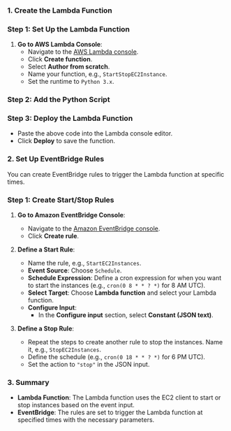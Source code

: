 ### **1. Create the Lambda Function**

### **Step 1: Set Up the Lambda Function**

1. **Go to AWS Lambda Console**:
    - Navigate to the [AWS Lambda console](https://console.aws.amazon.com/lambda/).
    - Click **Create function**.
    - Select **Author from scratch**.
    - Name your function, e.g., `StartStopEC2Instance`.
    - Set the runtime to `Python 3.x`.

### **Step 2: Add the Python Script**

### **Step 3: Deploy the Lambda Function**

- Paste the above code into the Lambda console editor.
- Click **Deploy** to save the function.

### **2. Set Up EventBridge Rules**

You can create EventBridge rules to trigger the Lambda function at specific times.

### **Step 1: Create Start/Stop Rules**

1. **Go to Amazon EventBridge Console**:
    - Navigate to the [Amazon EventBridge console](https://console.aws.amazon.com/events/).
    - Click **Create rule**.
2. **Define a Start Rule**:
    - Name the rule, e.g., `StartEC2Instances`.
    - **Event Source**: Choose `Schedule`.
    - **Schedule Expression**: Define a cron expression for when you want to start the instances (e.g., `cron(0 8 * * ? *)` for 8 AM UTC).
    - **Select Target**: Choose **Lambda function** and select your Lambda function.
    - **Configure Input**:
        - In the **Configure input** section, select **Constant (JSON text)**.
            
3. **Define a Stop Rule**:
    - Repeat the steps to create another rule to stop the instances. Name it, e.g., `StopEC2Instances`.
    - Define the schedule (e.g., `cron(0 18 * * ? *)` for 6 PM UTC).
    - Set the action to `"stop"` in the JSON input.

### **3. Summary**

- **Lambda Function**: The Lambda function uses the EC2 client to start or stop instances based on the event input.
- **EventBridge**: The rules are set to trigger the Lambda function at specified times with the necessary parameters.
